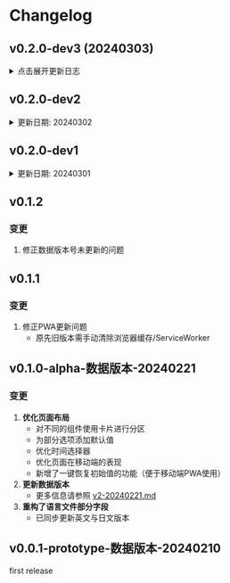 # Changelog


## v0.2.0-dev3 (20240303)

<details>

<summary>
点击展开更新日志
</summary>
变更

</details>

## v0.2.0-dev2

<details>
<summary>
更新日期: 20240302
</summary>
变更

1. 解耦剩余其他组件
2. 引入pinia管理全局状态
3. 组件修改为使用pinia
4. 为``metadata``面板中添加了吹风机/干手机的选项

已知问题

</details>


## v0.2.0-dev1 

<details>
<summary>
更新日期: 20240301
</summary>
变更

1. 解耦 GPSLocation 组件
2. 测试同时部署多个分支到 GitHub Pages 以避免变更影响到 release 版本
3. 在数据中添加DEBUG节点，存储项目编译时间和app版本
4. 修复 data.toiletMetadata.score.recommendation 节点更新错误的问题

已知问题
1. 第一次点击获取gps时，deltaSec 的UI更新会延迟1秒
</details>


## v0.1.2

### 变更

1. 修正数据版本号未更新的问题

## v0.1.1

### 变更

1. 修正PWA更新问题
    - 原先旧版本需手动清除浏览器缓存/ServiceWorker

## v0.1.0-alpha-数据版本-20240221

### 变更

1. **优化页面布局**
    - 对不同的组件使用卡片进行分区
    - 为部分选项添加默认值
    - 优化时间选择器
    - 优化页面在移动端的表现
    - 新增了一键恢复初始值的功能（便于移动端PWA使用）
2. **更新数据版本**
    - 更多信息请参照 [v2-20240221.md](data_structure/v2-20240221.md)
3. **重构了语言文件部分字段**
    - 已同步更新英文与日文版本

## v0.0.1-prototype-数据版本-20240210

first release